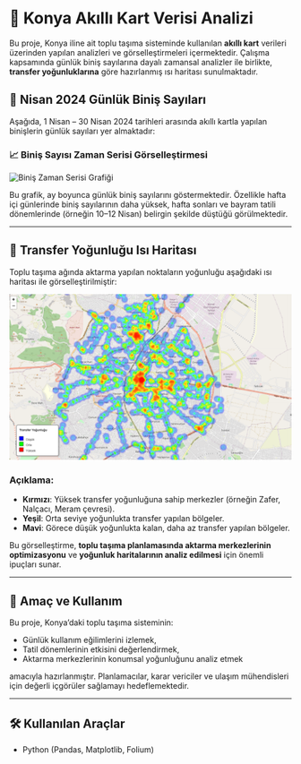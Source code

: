 # 🚌 Konya Akıllı Kart Verisi Analizi

Bu proje, Konya iline ait toplu taşıma sisteminde kullanılan **akıllı kart** verileri üzerinden yapılan analizleri ve görselleştirmeleri içermektedir. Çalışma kapsamında günlük biniş sayılarına dayalı zamansal analizler ile birlikte, **transfer yoğunluklarına** göre hazırlanmış ısı haritası sunulmaktadır.

## 📅 Nisan 2024 Günlük Biniş Sayıları

Aşağıda, 1 Nisan – 30 Nisan 2024 tarihleri arasında akıllı kartla yapılan binişlerin günlük sayıları yer almaktadır:


### 📈 Biniş Sayısı Zaman Serisi Görselleştirmesi

![Biniş Zaman Serisi Grafiği](md/gunluk_binis.png)

Bu grafik, ay boyunca günlük biniş sayılarını göstermektedir. Özellikle hafta içi günlerinde biniş sayılarının daha yüksek, hafta sonları ve bayram tatili dönemlerinde (örneğin 10–12 Nisan) belirgin şekilde düştüğü görülmektedir.

---

## 🔁 Transfer Yoğunluğu Isı Haritası

Toplu taşıma ağında aktarma yapılan noktaların yoğunluğu aşağıdaki ısı haritası ile görselleştirilmiştir:

![Transfer Yoğunluğu Isı Haritası](md/transfer_yogunlugu.png)

### Açıklama:

- **Kırmızı**: Yüksek transfer yoğunluğuna sahip merkezler (örneğin Zafer, Nalçacı, Meram çevresi).
- **Yeşil**: Orta seviye yoğunlukta transfer yapılan bölgeler.
- **Mavi**: Görece düşük yoğunlukta kalan, daha az transfer yapılan bölgeler.

Bu görselleştirme, **toplu taşıma planlamasında aktarma merkezlerinin optimizasyonu** ve **yoğunluk haritalarının analiz edilmesi** için önemli ipuçları sunar.

---

## 📌 Amaç ve Kullanım

Bu proje, Konya’daki toplu taşıma sisteminin:
- Günlük kullanım eğilimlerini izlemek,
- Tatil dönemlerinin etkisini değerlendirmek,
- Aktarma merkezlerinin konumsal yoğunluğunu analiz etmek

amacıyla hazırlanmıştır. Planlamacılar, karar vericiler ve ulaşım mühendisleri için değerli içgörüler sağlamayı hedeflemektedir.

---

## 🛠️ Kullanılan Araçlar

- Python (Pandas, Matplotlib, Folium)

